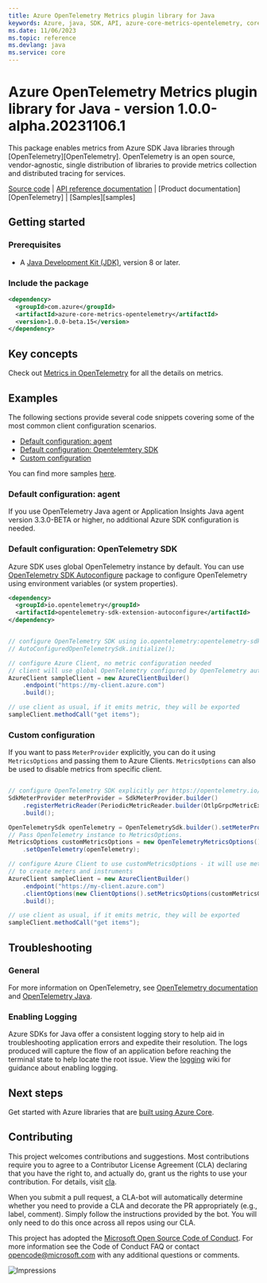 ```yaml
---
title: Azure OpenTelemetry Metrics plugin library for Java
keywords: Azure, java, SDK, API, azure-core-metrics-opentelemetry, core
ms.date: 11/06/2023
ms.topic: reference
ms.devlang: java
ms.service: core
---
```

# Azure OpenTelemetry Metrics plugin library for Java - version 1.0.0-alpha.20231106.1 


This package enables  metrics from Azure SDK Java libraries through [OpenTelemetry][OpenTelemetry]. OpenTelemetry is an open source, vendor-agnostic, single distribution of libraries to provide metrics collection and distributed tracing for services.

[Source code][source_code] | [API reference documentation][api_documentation] | [Product
documentation][OpenTelemetry] | [Samples][samples]

## Getting started

### Prerequisites

- A [Java Development Kit (JDK)][jdk_link], version 8 or later.

### Include the package

[//]: # ({x-version-update-start;com.azure:azure-core-metrics-opentelemetry;current})
```xml
<dependency>
  <groupId>com.azure</groupId>
  <artifactId>azure-core-metrics-opentelemetry</artifactId>
  <version>1.0.0-beta.15</version>
</dependency>
```
[//]: # ({x-version-update-end})

## Key concepts

Check out [Metrics in OpenTelemetry](https://opentelemetry.io/docs/concepts/signals/metrics/) for all the details on metrics. 

## Examples

The following sections provide several code snippets covering some of the most common client configuration scenarios.

- [Default configuration: agent](#default-configuration-agent)
- [Default configuration: Opentelemtery SDK](#default-configuration-agent)
- [Custom configuration](#custom-configuration)

You can find more samples [here](https://github.com/Azure/azure-sdk-for-java/blob/main/sdk/core/azure-core-metrics-opentelemetry/src/samples/).

### Default configuration: agent

If you use OpenTelemetry Java agent or Application Insights Java agent version 3.3.0-BETA or higher, no additional Azure SDK configuration is needed.

### Default configuration: OpenTelemetry SDK

Azure SDK uses global OpenTelemetry instance by default. You can use [OpenTelemetry SDK Autoconfigure](https://github.com/open-telemetry/opentelemetry-java/blob/main/sdk-extensions/autoconfigure/README.md)
package to configure OpenTelemetry using environment variables (or system properties).

```xml
<dependency>
  <groupId>io.opentelemetry</groupId>
  <artifactId>opentelemetry-sdk-extension-autoconfigure</artifactId>
</dependency>
```


```java readme-sample-defaultConfiguration

// configure OpenTelemetry SDK using io.opentelemetry:opentelemetry-sdk-extension-autoconfigure
// AutoConfiguredOpenTelemetrySdk.initialize();

// configure Azure Client, no metric configuration needed
// client will use global OpenTelemetry configured by OpenTelemetry autoconfigure package.
AzureClient sampleClient = new AzureClientBuilder()
    .endpoint("https://my-client.azure.com")
    .build();

// use client as usual, if it emits metric, they will be exported
sampleClient.methodCall("get items");

```

### Custom configuration

If you want to pass `MeterProvider` explicitly, you can do it using `MetricsOptions` and passing them to Azure Clients. `MetricsOptions` can also be used to disable metrics from specific client. 

```java readme-sample-customConfiguration

// configure OpenTelemetry SDK explicitly per https://opentelemetry.io/docs/instrumentation/java/manual/
SdkMeterProvider meterProvider = SdkMeterProvider.builder()
    .registerMetricReader(PeriodicMetricReader.builder(OtlpGrpcMetricExporter.builder().build()).build())
    .build();

OpenTelemetrySdk openTelemetry = OpenTelemetrySdk.builder().setMeterProvider(meterProvider).build();
// Pass OpenTelemetry instance to MetricsOptions.
MetricsOptions customMetricsOptions = new OpenTelemetryMetricsOptions()
    .setOpenTelemetry(openTelemetry);

// configure Azure Client to use customMetricsOptions - it will use meterProvider
// to create meters and instruments
AzureClient sampleClient = new AzureClientBuilder()
    .endpoint("https://my-client.azure.com")
    .clientOptions(new ClientOptions().setMetricsOptions(customMetricsOptions))
    .build();

// use client as usual, if it emits metric, they will be exported
sampleClient.methodCall("get items");

```

## Troubleshooting

### General

For more information on OpenTelemetry, see [OpenTelemetry documentation](https://opentelemetry.io/docs/instrumentation/java/getting-started/) and [OpenTelemetry Java](https://github.com/open-telemetry/opentelemetry-java).

### Enabling Logging

Azure SDKs for Java offer a consistent logging story to help aid in troubleshooting application errors and expedite
their resolution. The logs produced will capture the flow of an application before reaching the terminal state to help
locate the root issue. View the [logging][logging] wiki for guidance about enabling logging.

## Next steps

Get started with Azure libraries that are [built using Azure Core](https://azure.github.io/azure-sdk/releases/latest/#java).

## Contributing

This project welcomes contributions and suggestions. Most contributions require you to agree to a Contributor License Agreement (CLA) declaring that you have the right to, and actually do, grant us the rights to use your contribution. For details, visit [cla](https://cla.microsoft.com).

When you submit a pull request, a CLA-bot will automatically determine whether you need to provide a CLA and decorate the PR appropriately (e.g., label, comment). Simply follow the instructions provided by the bot. You will only need to do this once across all repos using our CLA.

This project has adopted the [Microsoft Open Source Code of Conduct](https://opensource.microsoft.com/codeofconduct/). For more information see the Code of Conduct FAQ or contact opencode@microsoft.com with any additional questions or comments.

<!-- Links -->
[api_documentation]: https://aka.ms/java-docs
[context]: https://github.com/Azure/azure-sdk-for-java/blob/main/sdk/core/azure-core/src/main/java/com/azure/core/util/Context.java
[jdk_link]: /java/azure/jdk/?view=azure-java-stable
[logging]: https://github.com/Azure/azure-sdk-for-java/wiki/Logging-with-Azure-SDK
[source_code]: https://github.com/Azure/azure-sdk-for-java/blob/main/sdk/core/azure-core-metrics-opentelemetry/src/

![Impressions](https://azure-sdk-impressions.azurewebsites.net/api/impressions/azure-sdk-for-java%2Fsdk%2Fcore%2Fazure-core-metrics-opentelemetry%2FREADME.png)

